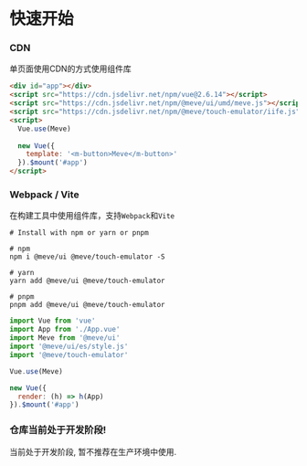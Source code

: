 # 快速开始

### CDN

单页面使用CDN的方式使用组件库

```html
<div id="app"></div>
<script src="https://cdn.jsdelivr.net/npm/vue@2.6.14"></script>
<script src="https://cdn.jsdelivr.net/npm/@meve/ui/umd/meve.js"></script>
<script src="https://cdn.jsdelivr.net/npm/@meve/touch-emulator/iife.js"></script>
<script>
  Vue.use(Meve)
  
  new Vue({
    template: '<m-button>Meve</m-button>'
  }).$mount('#app')
</script>
```

### Webpack / Vite

在构建工具中使用组件库，支持`Webpack`和`Vite`

```shell
# Install with npm or yarn or pnpm

# npm
npm i @meve/ui @meve/touch-emulator -S

# yarn
yarn add @meve/ui @meve/touch-emulator

# pnpm
pnpm add @meve/ui @meve/touch-emulator
```

```js
import Vue from 'vue'
import App from './App.vue'
import Meve from '@meve/ui'
import '@meve/ui/es/style.js'
import '@meve/touch-emulator'

Vue.use(Meve)

new Vue({
  render: (h) => h(App)
}).$mount('#app')
```

### 仓库当前处于开发阶段!

当前处于开发阶段, 暂不推荐在生产环境中使用.
